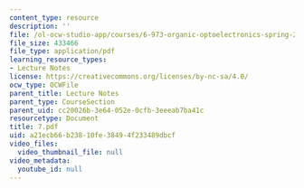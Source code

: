 ```yaml
---
content_type: resource
description: ''
file: /ol-ocw-studio-app/courses/6-973-organic-optoelectronics-spring-2003/a21ecb66b23810fe38494f233489dbcf_7.pdf
file_size: 433466
file_type: application/pdf
learning_resource_types:
- Lecture Notes
license: https://creativecommons.org/licenses/by-nc-sa/4.0/
ocw_type: OCWFile
parent_title: Lecture Notes
parent_type: CourseSection
parent_uid: cc20026b-3e64-052e-0cfb-3eeeab7ba41c
resourcetype: Document
title: 7.pdf
uid: a21ecb66-b238-10fe-3849-4f233489dbcf
video_files:
  video_thumbnail_file: null
video_metadata:
  youtube_id: null
---
```

